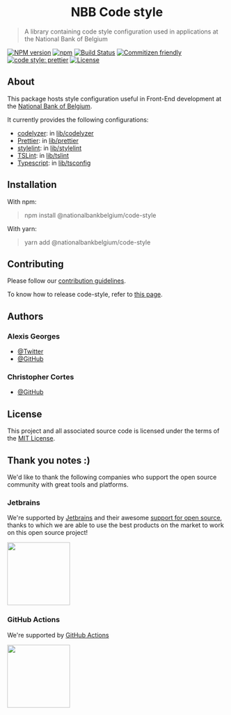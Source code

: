 <h1 align="center">
   NBB Code style
</h1>

> A library containing code style configuration used in applications at the National Bank of Belgium

[![NPM version](https://img.shields.io/npm/v/@nationalbankbelgium/code-style.svg)](https://www.npmjs.com/package/@nationalbankbelgium/code-style)
[![npm](https://img.shields.io/npm/dm/@nationalbankbelgium/code-style.svg)](https://www.npmjs.com/package/@nationalbankbelgium/code-style)
[![Build Status](https://github.com/SuperITMan/code-style/workflows/build/badge.svg)](https://github.com/SuperITMan/code-style/actions?query=workflow%3Abuild)
[![Commitizen friendly](https://img.shields.io/badge/commitizen-friendly-brightgreen.svg)](http://commitizen.github.io/cz-cli/)
[![code style: prettier](https://img.shields.io/badge/code_style-prettier-ff69b4.svg?style=flat-square)](https://github.com/prettier/prettier)
[![License](https://img.shields.io/cocoapods/l/AFNetworking.svg)](LICENSE)

## About

This package hosts style configuration useful in Front-End development at the [National Bank of Belgium](https://www.nbb.be).

It currently provides the following configurations:

-   [codelyzer](https://github.com/mgechev/codelyzer): in [lib/codelyzer](/lib/codelyzer/README.md)
-   [Prettier](https://github.com/prettier/prettier): in [lib/prettier](/lib/prettier/README.md)
-   [stylelint](https://github.com/stylelint/stylelint): in [lib/stylelint](/lib/stylelint/README.md)
-   [TSLint](https://github.com/palantir/tslint): in [lib/tslint](/lib/tslint/README.md)
-   [Typescript](https://github.com/microsoft/typescript): in [lib/tsconfig](/lib/tsconfig/README.md)

## Installation

With npm:

> npm install @nationalbankbelgium/code-style

With yarn:

> yarn add @nationalbankbelgium/code-style

## Contributing

Please follow our [contribution guidelines](/CONTRIBUTING.md).

To know how to release code-style, refer to [this page](/RELEASE.md).

## Authors

### Alexis Georges

-   [@Twitter](https://twitter.com/SuperITMan_BE)
-   [@GitHub](https://github.com/SuperITMan)

### Christopher Cortes

-   [@GitHub](https://github.com/christophercr)

## License

This project and all associated source code is licensed under the terms of the [MIT License](/LICENSE).

## Thank you notes :)

We'd like to thank the following companies who support the open source community with great tools and platforms.

### Jetbrains

We're supported by [Jetbrains](https://www.jetbrains.com) and their awesome [support for open source](https://www.jetbrains.com/buy/opensource/), thanks to which we are able to use the best products on the market to work on this open source project!

<a href="https://www.jetbrains.com"><img src="http://www.underconsideration.com/brandnew/archives/jetbrains_logo_detail.jpg" width="144px"></a>

### GitHub Actions

We're supported by [GitHub Actions](https://github.com/features/actions)

<a href="https://github.com/features/actions"><img src="https://github.githubassets.com/images/modules/site/features/actions-icon-actions.svg" width="144px"></a>
